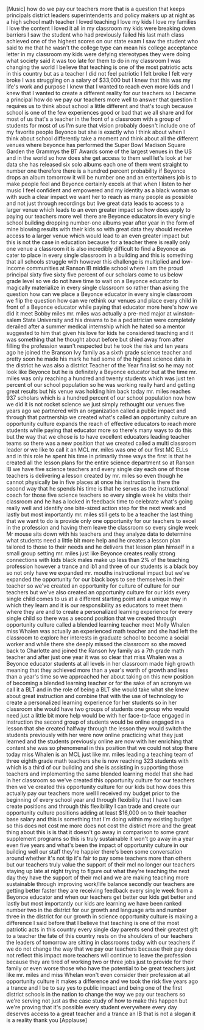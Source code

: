 
[Music]
how do we pay our teachers more that is
a question that keeps principals
district leaders superintendents and
policy makers up at night as a high
school math teacher I loved teaching I
love my kids I love my families I love
the content I loved it all in my
classroom my kids were breaking down
barriers
I saw the student who had previously
failed his last math class achieved one
of the highest scores on our state exam
I saw the student who said to me that he
wasn&#39;t the college type can mean his
college acceptance letter in my
classroom my kids were defying
stereotypes they were doing what society
said it was too late for them to do in
my classroom I was changing the world
I believe that teaching is one of the
most patriotic acts in this country
but as a teacher I did not feel
patriotic I felt broke I felt very broke
I was struggling on a salary of $33,000
but I knew that this was my life&#39;s work
and purpose I knew that I wanted to
reach even more kids and I knew that I
wanted to create a different reality for
our teachers so I became a principal how
do we pay our teachers more well to
answer that question it requires us to
think about school a little different
and that&#39;s tough because school is one
of the few experiences good or bad that
we all share and for most of us that&#39;s a
teacher in the front of a classroom with
a group of students for most of us I&#39;m
sure that vision probably doesn&#39;t
include one of my favorite people
Beyonce
but she is exactly who I think about
when I think about school differently
take a moment and think about all the
different venues where beyonce has
performed the Super Bowl Madison Square
Garden the Grammys the BT Awards some of
the largest venues in the US and in the
world so how does she get access to them
well let&#39;s look at her data she has
released six solo albums each one of
them went straight to number one
therefore there is a hundred percent
probability if Beyonce drops an album
tomorrow it will be number one and an
entertainers job is to make people feel
and Beyonce certainly excels at that
when I listen to her music
I feel confident and empowered and my
identity as a black woman so with such a
clear impact we want her to reach as
many people as possible and not just
through recordings but live great data
leads to access to a larger venue which
leads to an even greater impact so how
does apply to paying our teachers more
well there are Beyonce educators in
every single school building dropping
number-one albums year after year in the
form of mine blowing results with their
kids so with great data they should
receive access to a larger venue which
would lead to an even greater impact but
this is not the case in education
because for a teacher there is really
only one venue a classroom it is also
incredibly difficult to find a Beyonce
as
cater to place in every single classroom
in a building and this is something that
all schools struggle with however this
challenge is multiplied and low-income
communities at Ranson IB middle school
where I am the proud principal sixty
five sixty five percent of our scholars
come to us below grade level so we do
not have time to wait on a Beyonce
educator to magically materialize in
every single classroom so rather than
asking the question how can we place a
Beyonce educator in every single
classroom we flip the question how can
we rethink our venues and place every
child in front of a Beyonce educator
while paying that educator more here&#39;s
how we did it
meet Bobby miles mr. miles was actually
a pre-med major at winston-salem State
University and his dreams to be a
pediatrician were completely derailed
after a summer medical internship which
he hated
so a mentor suggested to him that given
his love for kids he considered teaching
and it was something that he thought
about before but shied away from after
filling the profession wasn&#39;t respected
but he took the risk and ten years ago
he joined the Branson Ivy family as a
sixth grade science teacher and pretty
soon he made his mark he had some of the
highest science data in the district he
was also a district Teacher of the Year
finalist so he may not look like Beyonce
but he is definitely a Beyonce educator
but at the time mr. miles was only
reaching a hundred and twenty students
which was just ten percent of our school
population so he was working really hard
and getting great results but his venue
was holding him back
today mr. miles reaches 937 scholars
which is a hundred percent of our school
population now how we did it is not
rocket science we just simply rethought
our venues five years ago we partnered
with an organization called a public
impact and through that partnership we
created what&#39;s called an opportunity
culture an opportunity culture expands
the reach of effective educators to
reach more students while paying that
educator more so there&#39;s many ways to do
this but the way that we chose is to
have excellent educators leading teacher
teams so there was a new position that
we created called a multi classroom
leader or we like to call it an MCL mr.
miles was one of our first MC ELLs
and in this role he spent his time in
primarily three ways the first is that
he created all the lesson plans for the
entire science department
so at Ranson IB we have five science
teachers and every single day each one
of those teachers is delivering a lesson
created by mr. miles so even though he
cannot physically be in five places at
once
his instruction is there the second way
that he spends his time is that he
serves as the instructional coach for
those five science teachers so every
single week he visits their classroom
and he has a locked in feedback time to
celebrate what&#39;s going really well and
identify one bite-sized action step for
the next week and lastly but most
importantly mr. miles still gets to be a
teacher the last thing that we want to
do is provide only one opportunity for
our teachers to excel in the profession
and having them leave the classroom so
every single week Mr mouse sits down
with his teachers and they analyze data
to determine what students need a little
bit more help and he creates a lesson
plan tailored to those to their needs
and he delivers that lesson plan himself
in a small group setting mr. miles
just like Beyonce creates really strong
connections with kids black males make
up less than 2% of the teaching
profession however a trance and ib1
and three of our students is a black boy
so not only have we expanded mr. mouths
instructional impact but we&#39;ve expanded
the opportunity for our black boys to
see themselves in their teacher
so we&#39;ve created an opportunity for
culture of culture for our teachers but
we&#39;ve also created an opportunity
culture for our kids every single child
comes to us at a different starting
point and a unique way in which they
learn and it is our responsibility as
educators to meet them where they are
and to create a personalized learning
experience for every single child so
there was a second position that we
created through opportunity culture
called a blended learning teacher meet
Molly Whalen miss Whalen was actually an
experienced math teacher and she had
left the classroom to explore her
interests in graduate school to become a
social worker and while there she deeply
missed the classroom so she moved back
to Charlotte and joined the Ranson Ivy
family as a 7th grade math teacher and
after just one year it was so clear that
miss Whalen was a Beyonce educator
students at all levels in her classroom
made high growth meaning that they
achieved more than a year&#39;s worth of
growth and less than a year&#39;s time so we
approached her about taking on this new
position of becoming a blended learning
teacher or for the sake of an acronym we
call it a BLT
and in the role of being a BLT she would
take what she knew about great
instruction and combine that with the
use of technology to create a
personalized learning experience for her
students so in her classroom she would
have two groups of students one group
who would need just a little bit more
help would be with her face-to-face
engaged in instruction the second group
of students would be online engaged in a
lesson that she created
halfway through the lesson they would
switch the students previously with her
were now online practicing what they
just learned and the students previously
online are now with her enriching that
content
she was so phenomenal in this position
that we could not stop there today miss
Whalen is an MCL just like mr. miles
leading a teaching team of three eighth
grade math teachers she is now reaching
323 students with which is a third of
our building and she is assisting in
supporting those teachers and
implementing the same blended learning
model that she had in her classroom so
we&#39;ve created this opportunity culture
for our teachers then we&#39;ve created this
opportunity culture for our kids but how
does this actually pay our teachers more
well I received my budget prior to the
beginning of every school year and
through flexibility that I have I can
create positions and through this
flexibility I can trade and create our
opportunity culture positions adding at
least $16,000 on to their teacher base
salary and this is something that I&#39;m
doing within my existing budget so this
does not cost me more does not cost the
district more and the great thing about
this is is that it doesn&#39;t go away in
comparison to some grant supplement
programs so this is truly sustainable it
won&#39;t go away in a year even
five years and what&#39;s been the impact of
opportunity culture in our building
well our staff they&#39;re happier there&#39;s
been some conversation around whether
it&#39;s not tip it&#39;s fair to pay some
teachers more than others but our
teachers truly value the support of
their mcl no longer our teachers staying
up late at night trying to figure out
what they&#39;re teaching the next day they
have the support of their mcl and we are
making teaching more sustainable through
improving work/life balance secondly our
teachers are getting better faster they
are receiving feedback every single week
from a Beyonce educator and when our
teachers get better our kids get better
and lastly but most importantly our kids
are learning
we have been ranked number two in the
district for our growth and language
arts and number three in the district
for our growth in science opportunity
culture is making a difference I said
before that I believe that teaching is
one of the most patriotic acts in this
country every single day parents send
their greatest gift to a teacher the
fate of this country rests on the
shoulders of our teachers the leaders of
tomorrow are sitting in classrooms today
with our teachers if we do not change
the way that we pay our teachers because
their pay does not reflect this impact
more teachers will continue to leave the
profession because they are tired of
working two or three jobs just to
provide for their family or even worse
those who have the
potential to be great teachers just like
mr. miles and miss Whelan won&#39;t even
consider their profession at all
opportunity culture it makes a
difference and we took the risk five
years ago a trance and I be to say yes
to public impact and being one of the
first district schools in the nation to
change the way we pay our teachers so
we&#39;re serving not just as the case study
of how to make this happen but we&#39;re
proving that it&#39;s possible
every student everywhere every day
deserves access to a great teacher and a
trance an IB that is not a slogan it is
a reality thank you
[Applause]
